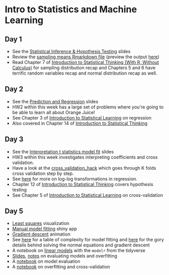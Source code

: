 # Intro to Statistics and Machine Learning

## Day 1
  * See the [Statistical Inference & Hypothesis Testing](Statistics%201.pptx) slides
  * Review the [sampling means Rmarkdown file](sampling%20means%20HW.Rmd) (preview the output [here](http://htmlpreview.github.io/?https://github.com/msr-ds3/coursework/blob/master/week2/sampling_means_HW.html))
  * Read Chapter 7 of [Introduction to Statistical Thinking (With R, Without Calculus)](http://pluto.huji.ac.il/~msby/StatThink/) for sampling distribution recap and Chapters 5 and 6 have terrific random variables recap and normal distribution recap as well.

<!--
  * Check out Chapters 7, 8, and 9 of [Introduction to Statistical Thinking (With R, Without Calculus)](http://pluto.huji.ac.il/~msby/StatThink/)
-->

## Day 2
  * See the [Prediction and Regression](Prediction%20and%20Regression.pptx) slides
  * HW2 within this week has a large set of problems where you're going to be able to learn all about Orange Juice!
  * See Chapter 3 of [Introduction to Statistical Learning](http://www-bcf.usc.edu/~gareth/ISL/) on regression
  * Also covered in Chapter 14 of [Introduction to Statistical Thinking](http://pluto.huji.ac.il/~msby/StatThink/)
  
## Day 3
  * See the [Interpretation t statistics model fit](Interpretation%20t%20statistics%20model%20fit.pptx) slides
  * HW3 within this week investigates interpreting coefficients and cross validation.
  * Have a look at the [cross_validation_hack](cross_validation_hack.Rmd) which goes through K folds cross validation step by step.
  * See [here](http://home.wlu.edu/~gusej/econ398/notes/logRegressions.pdf) for more on log-log transformations in regression.
  * Chapter 12 of [Introduction to Statistical Thinking](http://pluto.huji.ac.il/~msby/StatThink/) covers hypothesis testing
  * See Chapter 5 of [Introduction to Statistical Learning](http://www-bcf.usc.edu/~gareth/ISL/) on cross-validation

## Day 5
  * [Least squares](http://students.brown.edu/seeing-theory/regression/index.html#first) visualization
  * [Manual model fitting](https://jmhmsr.shinyapps.io/modelfit/) shiny app
  * [Gradient descent](http://htmlpreview.github.io/?https://github.com/jhofman/msd2017/blob/master/lectures/lecture_6/gradient_descent.html) animation
  * See [here](http://modelingsocialdata.org/lectures/2017/02/24/lecture-6-regression-1.html) for a table of complexity for model fitting and [here](https://github.com/jhofman/msd2017-notes/blob/master/lecture_6/lecture_6.pdf) for the gory details behind solving the normal equations and gradient descent
  * A notebook on [linear models](https://github.com/msr-ds3/coursework/blob/master/week2/linear_models.ipynb) with the `modelr` from the tidyverse
  * [Slides](https://www.slideshare.net/jakehofman/modeling-social-data-lecture-7-model-complexity-and-generalization), [notes](https://github.com/jhofman/msd2017-notes/blob/master/lecture_7/lecture_7.pdf) on evaluating models and overfitting
  * A [notebook](model_evaluation.ipynb) on model evaluation
  * A [notebook](complexity_control.ipynb) on overfitting and cross-validation